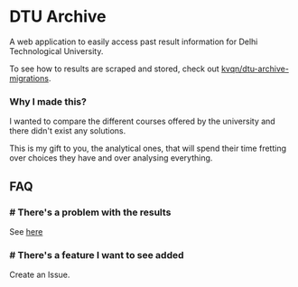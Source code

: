 # DTU Archive

A web application to easily access past result information for Delhi Technological University.

To see how to results are scraped and stored, check out [kvqn/dtu-archive-migrations](https://github.com/kvqn/dtu-archive-migrations).

### Why I made this?

I wanted to compare the different courses offered by the university and there didn't exist any solutions.

This is my gift to you, the analytical ones, that will spend their time fretting over choices they have and over analysing everything.

## FAQ

### \# There's a problem with the results

See [here](https://github.com/kvqn/dtu-archive-migrations#creating-an-issue)

### \# There's a feature I want to see added

Create an Issue.
